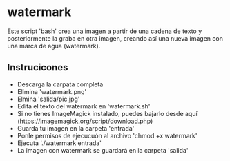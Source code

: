 # watermark
 
Este script 'bash' crea una imagen a partir de una cadena de texto y posteriormente la graba en otra imagen, creando así una nueva imagen con una marca de agua (watermark).

## Instrucicones
- Descarga la carpata completa
- Elimina 'watermark.png'
- Elmina 'salida/pic.jpg'
- Edita el texto del watermark en 'watermark.sh'
- Si no tienes ImageMagick instalado, puedes bajarlo desde aquí (https://imagemagick.org/script/download.php)
- Guarda tu imagen en la carpeta 'entrada'
- Ponle permisos de ejecucuón al archivo 'chmod +x watermark'
- Ejecuta './watermark entrada'
- La imagen con watermark se guardará en la carpeta 'salida'

